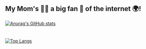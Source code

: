 ## My Mom's 🙎‍♀️ a big fan 🥳 of the internet 🌍!
[![Anurag's GitHub stats](https://github-readme-stats.vercel.app/api?username=teddbug-S&show_icons=true&theme=radical)](https://github.com/anuraghazra/github-readme-stats)

# 
[![Top Langs](https://github-readme-stats.vercel.app/api/top-langs/?username=teddbug-S&layout=compact&theme=radical)](https://github.com/anuraghazra/github-readme-stats)
